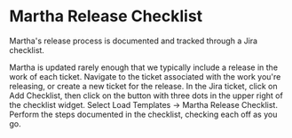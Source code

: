 Martha Release Checklist
=========

Martha's release process is documented and tracked through a Jira checklist. 

Martha is updated rarely enough that we typically include a release in the 
work of each ticket. Navigate to the ticket associated with the work you're 
releasing, or create a new ticket for the release. In the Jira ticket, click 
on Add Checklist, then click on the button with three dots in the upper right 
of the checklist widget. Select Load Templates -> Martha Release Checklist. 
Perform the steps documented in the checklist, checking each off as you go.
